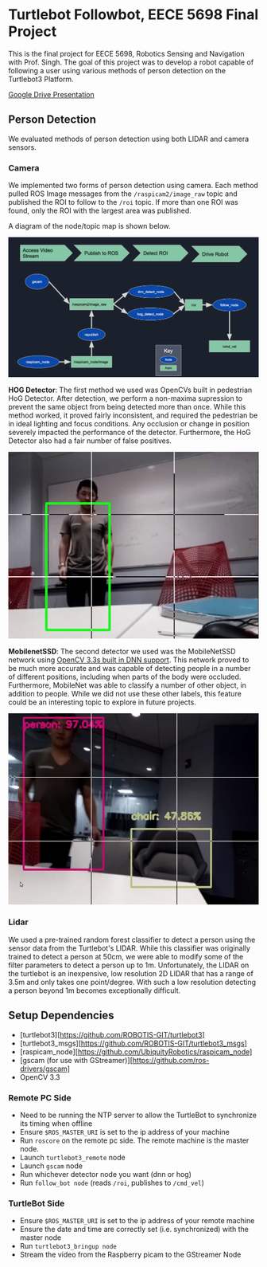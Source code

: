 # Turtlebot Followbot, EECE 5698 Final Project
This is the final project for EECE 5698, Robotics Sensing and Navigation with 
Prof. Singh. The goal of this project was to develop a robot capable of following
a user using various methods of person detection on the Turtlebot3 Platform. 

[Google Drive Presentation][slides]

## Person Detection
We evaluated methods of person detection using both LIDAR and camera sensors.

### Camera
We implemented two forms of person detection using camera. Each method pulled 
ROS Image messages from the `/raspicam2/image_raw` topic and published the ROI 
to follow to the `/roi` topic. If more than one ROI was found, only the ROI with 
the largest area was published. 

A diagram of the node/topic map is shown below.

![Image Processing Pipeline with corresponding nodes and topics][pipeline]


**HOG Detector**: The first method we used was OpenCVs built in pedestrian HoG
Detector. After detection, we perform a non-maxima supression to prevent the same
object from being detected more than once. While this method worked, it proved 
fairly inconsistent, and required the pedestrian be in ideal lighting and focus 
conditions. Any occlusion or change in position severely impacted the
performance of the detector. Furthermore, the HoG Detector also had a fair number
of false positives.

![Hog Detector][HOG]

**MobilenetSSD**: The second detector we used was the MobileNetSSD network using
[OpenCV 3.3s built in DNN support][1]. This network proved to be much more accurate
and was capable of detecting people in a number of different positions, including
when parts of the body were occluded. Furthermore, MobileNet was able to classify
a number of other object, in addition to people. While we did not use these other
labels, this feature could be an interesting topic to explore in future projects. 

![MobileNet][MobileNet]

### Lidar
We used a pre-trained random forest classifier to detect a person using the sensor
data from the Turtlebot's LIDAR. While this classifier was originally trained to
detect a person at 50cm, we were able to modify some of the filter parameters 
to detect a person up to 1m. Unfortunately, the LIDAR on the turtlebot is an
inexpensive, low resolution 2D LIDAR that has a range of 3.5m and only takes
one point/degree. With such a low resolution detecting a person beyond 1m becomes
exceptionally difficult. 

## Setup Dependencies
- [turtlebot3][https://github.com/ROBOTIS-GIT/turtlebot3]
- [turtlebot3\_msgs][https://github.com/ROBOTIS-GIT/turtlebot3_msgs]
- [raspicam\_node][https://github.com/UbiquityRobotics/raspicam_node]
- [gscam (for use with GStreamer)][https://github.com/ros-drivers/gscam]
- OpenCV 3.3

### Remote PC Side
- Need to be running the NTP server to allow the TurtleBot to synchronize its 
timing when offline
- Ensure `$ROS_MASTER_URI` is set to the ip address of your machine
- Run `roscore` on the remote pc side. The remote machine is the master node.
- Launch `turtlebot3_remote` node
- Launch `gscam` node
- Run whichever detector node you want (dnn or hog)
- Run `follow_bot node` (reads `/roi`, publishes to `/cmd_vel`)

### TurtleBot Side
- Ensure `$ROS_MASTER_URI` is set to the ip address of your remote machine
- Ensure the date and time are correctly set (i.e. synchronized) with the master
node
- Run `turtlebot3_bringup node`
- Stream the video from the Raspberry picam to the GStreamer Node

[1]: https://github.com/opencv/opencv/wiki/Deep-Learning-in-OpenCV
[slides]:https://drive.google.com/open?id=1gFGnLI1dI_8AC7MUfZJt8i2YP8WJrGdVNFDrBbliSAA
[HOG]: presentation/hog.png
[MobileNet]: presentation/dnn.png
[pipeline]: presentation/node_diagram.png
